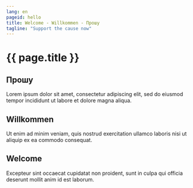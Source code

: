 ```yaml
---
lang: en
pageid: hello
title: Welcome - Willkommen - Прошу
tagline: "Support the cause now"
---
```

# {{ page.title }}

## Прошу
Lorem ipsum dolor sit amet, consectetur adipiscing elit, sed do eiusmod tempor incididunt ut labore et dolore magna aliqua. 

## Willkommen
Ut enim ad minim veniam, quis nostrud exercitation ullamco laboris nisi ut aliquip ex ea commodo consequat. 

## Welcome
Excepteur sint occaecat cupidatat non proident, sunt in culpa qui officia deserunt mollit anim id est laborum.